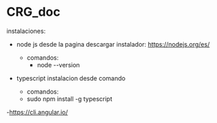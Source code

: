 # CRG_doc

instalaciones:

  - node js desde la pagina descargar instalador: https://nodejs.org/es/
    - comandos:
      - node --version
      
  - typescript instalacion desde comando
    - comandos:
     - sudo npm install -g typescript
  

  -https://cli.angular.io/
